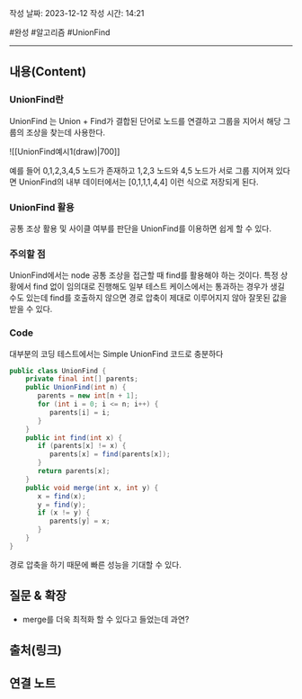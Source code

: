 작성 날짜: 2023-12-12
작성 시간: 14:21

#완성 #알고리즘 #UnionFind

----
## 내용(Content)

### UnionFind란

UnionFind 는 Union + Find가 결합된 단어로 노드를 연결하고 그룹을 지어서 해당 그룹의 조상을 찾는데 사용한다. 

![[UnionFind예시1(draw)|700]]

예를 들어 0,1,2,3,4,5 노드가 존재하고 1,2,3 노드와 4,5 노드가 서로 그룹 지어져 있다면 UnionFind의 내부 데이터에서는 \[0,1,1,1,4,4] 이런 식으로 저장되게 된다.

### UnionFind 활용

공통 조상 활용 및 사이클 여부를 판단을 UnionFind를 이용하면 쉽게 할 수 있다.

### 주의할 점
UnionFind에서는 node 공통 조상을 접근할 때 find를 활용해야 하는 것이다.  특정 상황에서 find 없이 임의대로 진행해도 일부 테스트 케이스에서는 통과하는 경우가 생길 수도 있는데 find를 호출하지 않으면 경로 압축이 제대로 이루어지지 않아 잘못된 값을 받을 수 있다.

### Code

대부분의 코딩 테스트에서는 Simple UnionFind 코드로 충분하다

```java
public class UnionFind {  
    private final int[] parents;  
    public UnionFind(int n) {  
       parents = new int[n + 1];  
       for (int i = 0; i <= n; i++) {  
          parents[i] = i;  
       }  
    }  
    public int find(int x) {  
       if (parents[x] != x) {  
          parents[x] = find(parents[x]);  
       }  
       return parents[x];  
    }  
    public void merge(int x, int y) {  
       x = find(x);  
       y = find(y);  
       if (x != y) {  
          parents[y] = x;  
       }  
    }  
}
```

경로 압축을 하기 때문에 빠른 성능을 기대할 수 있다.

## 질문 & 확장

- merge를 더욱 최적화 할 수 있다고 들었는데 과연?
## 출처(링크)


## 연결 노트










